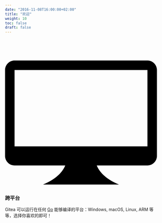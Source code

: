 ```yaml
---
date: "2016-11-08T16:00:00+02:00"
title: "欢迎"
weight: 10
toc: false
draft: false
---
```

<h3>
	<svg class="octicon octicon-device-desktop" viewBox="0 0 16 16" version="1.1" aria-hidden="true">
		<path fill-rule="evenodd" d="M15 2H1c-.55 0-1 .45-1 1v9c0 .55.45 1 1 1h5.34c-.25.61-.86 1.39-2.34 2h8c-1.48-.61-2.09-1.39-2.34-2H15c.55 0 1-.45 1-1V3c0-.55-.45-1-1-1zm0 9H1V3h14v8z"></path>
	</svg>
	跨平台
</h3>

Gitea 可以运行在任何 [Go](http://golang.org/) 能够编译的平台：Windows, macOS, Linux, ARM 等等，选择你喜欢的即可！
